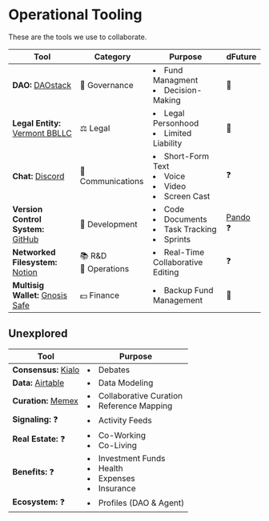# Operational Tooling  
These are the tools we use to collaborate.

| Tool | Category | Purpose | dFuture |  
|------|----------|---------|---------|  
| **DAO:** [DAOstack](https://alchemy.daostack.io) | :robot: Governance | <li>Fund Managment<br><li> Decision-Making | :rocket: |
  | **Legal Entity:** [Vermont BBLLC](https://legislature.vermont.gov/statutes/section/11/025/04173) | ⚖️ Legal | <li>Legal Personhood<br><li> Limited Liability | :rocket: | 
| **Chat:** [Discord](https://discord.gg/q85nbb8) | :speech_balloon: Communications | <li>Short-Form Text<br><li>Voice<br><li>Video<br><li>Screen Cast | :question: |  
| **Version Control System:** [GitHub](https://github.com/dOrgTech) | :hammer: Development<br> | <li>Code<br><li>Documents<br><li>Task Tracking<br><li>Sprints | [Pando](https://github.com/pandonetwork/pando) :question: | 
| **Networked Filesystem:** [Notion](https://www.notion.so) | :books: R&D<br>:dart: Operations |<li>Real-Time Collaborative Editing | :question: |   
| **Multisig Wallet:** [Gnosis Safe](https://wallet.gnosis.pm/#/wallet/0xd3e184783ed99df8dc2c48944cd9127088983c22) | :dollar: Finance | <li>Backup Fund Management | :rocket: | 

## Unexplored  
| Tool | Purpose |  
|------|---------|  
| **Consensus:** [Kialo](https://www.kialo.com) | <li>Debates |  
| **Data:** [Airtable](https://airtable.com/) | <li>Data Modeling |  
| **Curation:** [Memex](https://worldbrain.io/) | <li>Collaborative Curation<br><li>Reference Mapping |  
| **Signaling:** :question: | <li>Activity Feeds |  
| **Real Estate:** :question: | <li>Co-Working<br><li>Co-Living |  
| **Benefits:** :question: | <li>Investment Funds<br><li>Health<br><li>Expenses<br><li>Insurance |  
| **Ecosystem:** :question: | <li>Profiles (DAO & Agent) |  
